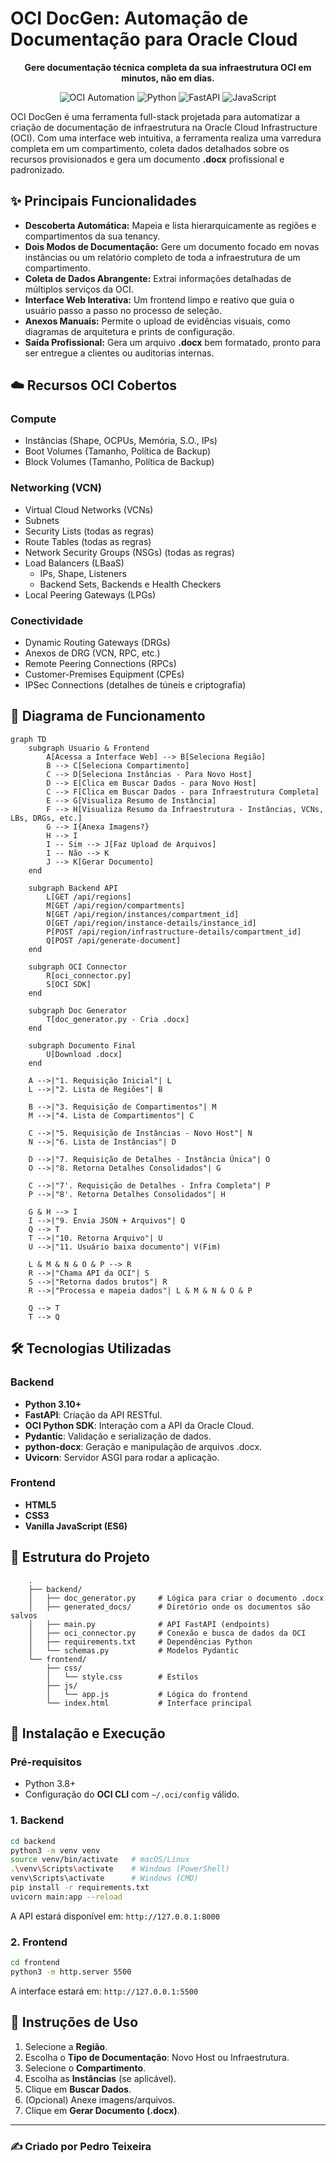 # OCI DocGen: Automação de Documentação para Oracle Cloud

<p align="center">
  <strong>Gere documentação técnica completa da sua infraestrutura OCI em minutos, não em dias.</strong>
</p>

<p align="center">
  <img src="https://img.shields.io/badge/Oracle%20Cloud-Automation-red?style=for-the-badge&logo=oracle" alt="OCI Automation">
  <img src="https://img.shields.io/badge/Python-3.10%2B-blue?style=for-the-badge&logo=python" alt="Python">
  <img src="https://img.shields.io/badge/FastAPI-Web%20Backend-green?style=for-the-badge&logo=fastapi" alt="FastAPI">
  <img src="https://img.shields.io/badge/JavaScript-ES6-yellow?style=for-the-badge&logo=javascript" alt="JavaScript">
</p>

OCI DocGen é uma ferramenta full-stack projetada para automatizar a
criação de documentação de infraestrutura na Oracle Cloud Infrastructure
(OCI). Com uma interface web intuitiva, a ferramenta realiza uma
varredura completa em um compartimento, coleta dados detalhados sobre os
recursos provisionados e gera um documento **.docx** profissional e
padronizado.

## ✨ Principais Funcionalidades

-   **Descoberta Automática:** Mapeia e lista hierarquicamente as
    regiões e compartimentos da sua tenancy.
-   **Dois Modos de Documentação:** Gere um documento focado em novas
    instâncias ou um relatório completo de toda a infraestrutura de um
    compartimento.
-   **Coleta de Dados Abrangente:** Extrai informações detalhadas de
    múltiplos serviços da OCI.
-   **Interface Web Interativa:** Um frontend limpo e reativo que guia o
    usuário passo a passo no processo de seleção.
-   **Anexos Manuais:** Permite o upload de evidências visuais, como
    diagramas de arquitetura e prints de configuração.
-   **Saída Profissional:** Gera um arquivo **.docx** bem formatado,
    pronto para ser entregue a clientes ou auditorias internas.

## ☁️ Recursos OCI Cobertos

### Compute

-   Instâncias (Shape, OCPUs, Memória, S.O., IPs)
-   Boot Volumes (Tamanho, Política de Backup)
-   Block Volumes (Tamanho, Política de Backup)

### Networking (VCN)

-   Virtual Cloud Networks (VCNs)
-   Subnets
-   Security Lists (todas as regras)
-   Route Tables (todas as regras)
-   Network Security Groups (NSGs) (todas as regras)
-   Load Balancers (LBaaS)
    -   IPs, Shape, Listeners
    -   Backend Sets, Backends e Health Checkers
-   Local Peering Gateways (LPGs)

### Conectividade

-   Dynamic Routing Gateways (DRGs)
-   Anexos de DRG (VCN, RPC, etc.)
-   Remote Peering Connections (RPCs)
-   Customer-Premises Equipment (CPEs)
-   IPSec Connections (detalhes de túneis e criptografia)

## 🔄 Diagrama de Funcionamento

``` mermaid
graph TD
    subgraph Usuario & Frontend
        A[Acessa a Interface Web] --> B[Seleciona Região]
        B --> C[Seleciona Compartimento]
        C --> D[Seleciona Instâncias - Para Novo Host]
        D --> E[Clica em Buscar Dados - para Novo Host]
        C --> F[Clica em Buscar Dados - para Infraestrutura Completa]
        E --> G[Visualiza Resumo de Instância]
        F --> H[Visualiza Resumo da Infraestrutura - Instâncias, VCNs, LBs, DRGs, etc.]
        G --> I{Anexa Imagens?}
        H --> I
        I -- Sim --> J[Faz Upload de Arquivos]
        I -- Não --> K
        J --> K[Gerar Documento]
    end

    subgraph Backend API
        L[GET /api/regions]
        M[GET /api/region/compartments]
        N[GET /api/region/instances/compartment_id]
        O[GET /api/region/instance-details/instance_id]
        P[POST /api/region/infrastructure-details/compartment_id]
        Q[POST /api/generate-document]
    end

    subgraph OCI Connector
        R[oci_connector.py]
        S[OCI SDK]
    end
    
    subgraph Doc Generator
        T[doc_generator.py - Cria .docx]
    end

    subgraph Documento Final
        U[Download .docx]
    end

    A -->|"1. Requisição Inicial"| L
    L -->|"2. Lista de Regiões"| B

    B -->|"3. Requisição de Compartimentos"| M
    M -->|"4. Lista de Compartimentos"| C

    C -->|"5. Requisição de Instâncias - Novo Host"| N
    N -->|"6. Lista de Instâncias"| D

    D -->|"7. Requisição de Detalhes - Instância Única"| O
    O -->|"8. Retorna Detalhes Consolidados"| G

    C -->|"7'. Requisição de Detalhes - Infra Completa"| P
    P -->|"8'. Retorna Detalhes Consolidados"| H

    G & H --> I
    I -->|"9. Envia JSON + Arquivos"| Q
    Q --> T
    T -->|"10. Retorna Arquivo"| U
    U -->|"11. Usuário baixa documento"| V(Fim)

    L & M & N & O & P --> R
    R -->|"Chama API da OCI"| S
    S -->|"Retorna dados brutos"| R
    R -->|"Processa e mapeia dados"| L & M & N & O & P

    Q --> T
    T --> Q
```

## 🛠️ Tecnologias Utilizadas

### Backend

-   **Python 3.10+**
-   **FastAPI**: Criação da API RESTful.
-   **OCI Python SDK**: Interação com a API da Oracle Cloud.
-   **Pydantic**: Validação e serialização de dados.
-   **python-docx**: Geração e manipulação de arquivos .docx.
-   **Uvicorn**: Servidor ASGI para rodar a aplicação.

### Frontend

-   **HTML5**
-   **CSS3**
-   **Vanilla JavaScript (ES6)**

## 📂 Estrutura do Projeto
```
    .
    ├── backend/
    │   ├── doc_generator.py     # Lógica para criar o documento .docx
    │   ├── generated_docs/      # Diretório onde os documentos são salvos
    │   ├── main.py              # API FastAPI (endpoints)
    │   ├── oci_connector.py     # Conexão e busca de dados da OCI
    │   ├── requirements.txt     # Dependências Python
    │   └── schemas.py           # Modelos Pydantic
    └── frontend/
        ├── css/
        │   └── style.css        # Estilos
        ├── js/
        │   └── app.js           # Lógica do frontend
        └── index.html           # Interface principal
```

## 🚀 Instalação e Execução

### Pré-requisitos

-   Python 3.8+
-   Configuração do **OCI CLI** com `~/.oci/config` válido.

### 1. Backend

``` bash
cd backend
python3 -m venv venv
source venv/bin/activate   # macOS/Linux
.\venv\Scripts\activate    # Windows (PowerShell)
venv\Scripts\activate      # Windows (CMD)
pip install -r requirements.txt
uvicorn main:app --reload
```

A API estará disponível em: `http://127.0.0.1:8000`

### 2. Frontend

``` bash
cd frontend
python3 -m http.server 5500
```

A interface estará em: `http://127.0.0.1:5500`

## 📖 Instruções de Uso

1.  Selecione a **Região**.
2.  Escolha o **Tipo de Documentação**: Novo Host ou Infraestrutura.
3.  Selecione o **Compartimento**.
4.  Escolha as **Instâncias** (se aplicável).
5.  Clique em **Buscar Dados**.
6.  (Opcional) Anexe imagens/arquivos.
7.  Clique em **Gerar Documento (.docx)**.

------------------------------------------------------------------------

### ✍️ Criado por Pedro Teixeira
